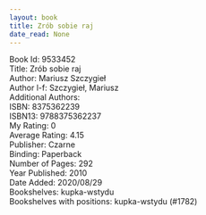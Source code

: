 ```yaml
---
layout: book
title: Zrób sobie raj
date_read: None
---
```


Book Id: 9533452<br />
Title: Zrób sobie raj<br />
Author: Mariusz Szczygieł<br />
Author l-f: Szczygieł, Mariusz<br />
Additional Authors: <br />
ISBN: 8375362239<br />
ISBN13: 9788375362237<br />
My Rating: 0<br />
Average Rating: 4.15<br />
Publisher: Czarne<br />
Binding: Paperback<br />
Number of Pages: 292<br />
Year Published: 2010<br />
Date Added: 2020/08/29<br />
Bookshelves: kupka-wstydu<br />
Bookshelves with positions: kupka-wstydu (#1782)<br />

